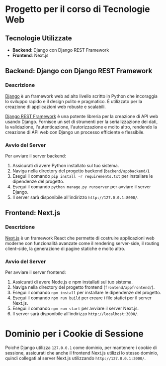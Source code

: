 # Progetto per il corso di Tecnologie Web

## Tecnologie Utilizzate

- **Backend**: Django con Django REST Framework
- **Frontend**: Next.js

## Backend: Django con Django REST Framework

### Descrizione

[Django](https://www.djangoproject.com/) è un framework web ad alto livello scritto in Python che incoraggia lo sviluppo rapido e il design pulito e pragmatico. È utilizzato per la creazione di applicazioni web robuste e scalabili.

[Django REST Framework](https://www.django-rest-framework.org/) è una potente libreria per la creazione di API web usando Django. Fornisce un set di strumenti per la serializzazione dei dati, la validazione, l'autenticazione, l'autorizzazione e molto altro, rendendo la creazione di API web con Django un processo efficiente e flessibile.

### Avvio del Server

Per avviare il server backend:

1. Assicurati di avere Python installato sul tuo sistema.
2. Naviga nella directory del progetto backend (`backend/appbackend/`).
3. Esegui il comando `pip install -r requirements.txt` per installare le dipendenze del progetto.
4. Esegui il comando `python manage.py runserver` per avviare il server Django.
5. Il server sarà disponibile all'indirizzo `http://127.0.0.1:8000/`.

## Frontend: Next.js

### Descrizione

[Next.js](https://nextjs.org/) è un framework React che permette di costruire applicazioni web moderne con funzionalità avanzate come il rendering server-side, il routing client-side, la generazione di pagine statiche e molto altro.

### Avvio del Server

Per avviare il server frontend:

1. Assicurati di avere Node.js e npm installati sul tuo sistema.
2. Naviga nella directory del progetto frontend (`frontend/appfrontend/`).
3. Esegui il comando `npm install` per installare le dipendenze del progetto.
4. Esegui il comando `npm run build` per creare i file statici per il server Next.js.
5. Esegui il comando `npm run start` per avviare il server Next.js.
6. Il server sarà disponibile all'indirizzo `http://localhost:3000/`.

# Dominio per i Cookie di Sessione

Poiché Django utilizza `127.0.0.1` come dominio, per mantenere i cookie di sessione, assicurati che anche il frontend Next.js utilizzi lo stesso dominio, quindi collegati al server Next.js utilizzando `http://127.0.0.1:3000/`.

